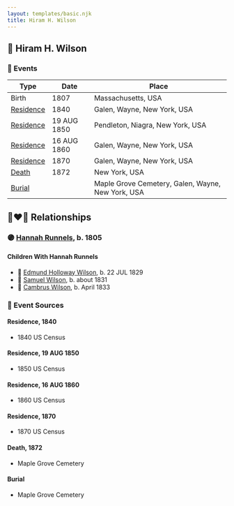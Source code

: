 ```yaml
---
layout: templates/basic.njk
title: Hiram H. Wilson
---
```

## 🔵 Hiram H. Wilson

### 📆 Events

Type | Date | Place
------ | ------ | ------
Birth | 1807 | Massachusetts, USA
[Residence](#event-6ba63159-0105-40bb-9bb7-1e37e39b57fd) | 1840 | Galen, Wayne, New York, USA
[Residence](#event-5eec356e-2734-4602-9ebd-33350023bfe5) | 19 AUG 1850 | Pendleton, Niagra, New York, USA
[Residence](#event-408d884e-8dda-4240-b409-24157ed6869a) | 16 AUG 1860 | Galen, Wayne, New York, USA
[Residence](#event-72c9b06b-3b34-4bf3-920e-aa3f77c5470a) | 1870 | Galen, Wayne, New York, USA
[Death](#event-b8ede5a7-14f3-4bb3-93aa-f45115f2a180) | 1872 | New York, USA
[Burial](#event-155a6c36-615a-42ea-822e-1897651cdecc) |  | Maple Grove Cemetery, Galen, Wayne, New York, USA

## 👩‍❤️‍👨 Relationships

### 🟣 [Hannah Runnels](/people/9/9135776), b. 1805

#### Children With Hannah Runnels
* 🔵 [Edmund Holloway Wilson](/people/6/67777324), b. 22 JUL 1829
* 🔵 [Samuel Wilson](/people/2/26563376), b. about 1831
* 🔵 [Cambrus Wilson](/people/8/82575654), b. April 1833
### 📰 Event Sources

#### <a id="event-6ba63159-0105-40bb-9bb7-1e37e39b57fd"></a> Residence, 1840
* 1840 US Census

#### <a id="event-5eec356e-2734-4602-9ebd-33350023bfe5"></a> Residence, 19 AUG 1850
* 1850 US Census

#### <a id="event-408d884e-8dda-4240-b409-24157ed6869a"></a> Residence, 16 AUG 1860
* 1860 US Census

#### <a id="event-72c9b06b-3b34-4bf3-920e-aa3f77c5470a"></a> Residence, 1870
* 1870 US Census

#### <a id="event-b8ede5a7-14f3-4bb3-93aa-f45115f2a180"></a> Death, 1872
* Maple Grove Cemetery

#### <a id="event-155a6c36-615a-42ea-822e-1897651cdecc"></a> Burial
* Maple Grove Cemetery
